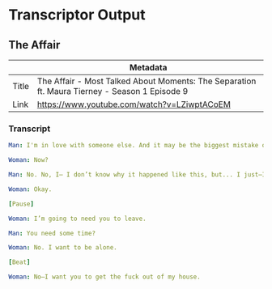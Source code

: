 # Transcriptor Output

## The Affair

|  | Metadata |
|-|-|
| Title | The Affair - Most Talked About Moments: The Separation ft. Maura Tierney - Season 1 Episode 9 |
| Link | https://www.youtube.com/watch?v=LZiwptACoEM |


### Transcript

```yml
Man: I'm in love with someone else. And it may be the biggest mistake of my life, but... I—I want to be with her.

Woman: Now?

Man: No. No, I— I don’t know why it happened like this, but... I just—I need to start talking about it. Maybe we could go to Dr. Gunderson and discuss a separation, figure out what’s best for the kids.

Woman: Okay.

[Pause]

Woman: I’m going to need you to leave.

Man: You need some time?

Woman: No. I want to be alone.

[Beat]

Woman: No—I want you to get the fuck out of my house.
```
